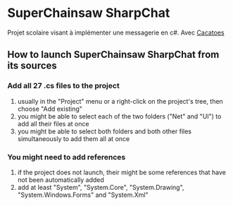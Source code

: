 # SuperChainsaw SharpChat
Projet scolaire visant à implémenter une messagerie en c#. Avec [Cacatoes](https://github.com/Cacatoes)
  
  
## How to launch SuperChainsaw SharpChat from its sources

### Add all 27 .cs files to the project
1. usually in the "Project" menu or a right-click on the project's tree, then choose "Add existing"
2. you might be able to select each of the two folders ("Net" and "UI") to add all their files at once
3. you might be able to select both folders and both other files simultaneously to add them all at once

### You might need to add references
1. if the project does not launch, their might be some references that have not been automatically added
2. add at least "System", "System.Core", "System.Drawing", "System.Windows.Forms" and "System.Xml"
